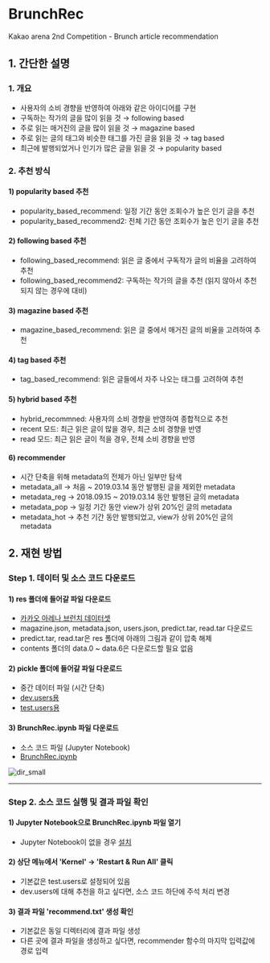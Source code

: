 # BrunchRec
Kakao arena 2nd Competition - Brunch article recommendation

## 1. 간단한 설명
### 1. 개요
* 사용자의 소비 경향을 반영하여 아래와 같은 아이디어를 구현
* 구독하는 작가의 글을 많이 읽을 것 → following based
* 주로 읽는 매거진의 글을 많이 읽을 것 → magazine based
* 주로 읽는 글의 태그와 비슷한 태그를 가진 글을 읽을 것 → tag based
* 최근에 발행되었거나 인기가 많은 글을 읽을 것 → popularity based

### 2. 추천 방식
#### 1) popularity based 추천
* popularity_based_recommend: 일정 기간 동안 조회수가 높은 인기 글을 추천
* popularity_based_recommend2: 전체 기간 동안 조회수가 높은 인기 글을 추천

#### 2) following based 추천
* following_based_recommend: 읽은 글 중에서 구독작가 글의 비율을 고려하여 추천
* following_based_recommend2: 구독하는 작가의 글을 추천 (읽지 않아서 추천되지 않는 경우에 대비)

#### 3) magazine based 추천
* magazine_based_recommend: 읽은 글 중에서 매거진 글의 비율을 고려하여 추천
#### 4) tag based 추천
* tag_based_recommend: 읽은 글들에서 자주 나오는 태그를 고려하여 추천

#### 5) hybrid based 추천
* hybrid_recommned: 사용자의 소비 경향을 반영하여 종합적으로 추천
* recent 모드: 최근 읽은 글이 많을 경우, 최근 소비 경향을 반영
* read 모드: 최근 읽은 글이 적을 경우, 전체 소비 경향을 반영
#### 6) recommender
* 시간 단축을 위해 metadata의 전체가 아닌 일부만 탐색
* metadata_all -> 처음 ~ 2019.03.14 동안 발행된 글을 제외한 metadata
* metadata_reg -> 2018.09.15 ~ 2019.03.14 동안 발행된 글의 metadata
* metadata_pop -> 일정 기간 동안 view가 상위 20%인 글의 metadata
* metadata_hot -> 추천 기간 동안 발행되었고, view가 상위 20%인 글의 metadata

## 2. 재현 방법
### Step 1. 데이터 및 소스 코드 다운로드
#### 1) res 폴더에 들어갈 파일 다운로드
* [카카오 아레나 브런치 데이터셋](https://arena.kakao.com/c/2/data)
* magazine.json, metadata.json, users.json, predict.tar, read.tar 다운로드
* predict.tar, read.tar은 res 폴더에 아래의 그림과 같이 압축 해제
* contents 폴더의 data.0 ~ data.6은 다운로드할 필요 없음
#### 2) pickle 폴더에 들어갈 파일 다운로드
* 중간 데이터 파일 (시간 단축)
* [dev.users용](https://drive.google.com/file/d/16IZSKdK8sFzeHx0Z07oH3HcbbYQZAkQJ/view?usp=sharing)
* [test.users용](https://drive.google.com/file/d/1dbptjhjp7mduPnhchTfuRQe7wTNtgHfz/view?usp=sharing)
#### 3) BrunchRec.ipynb 파일 다운로드
* 소스 코드 파일 (Jupyter Notebook)
* [BrunchRec.ipynb](https://github.com/jihoo-kim/BrunchRec/archive/master.zip)

![dir_small](https://user-images.githubusercontent.com/50820635/61771159-01965680-ae2a-11e9-960f-162638459a3d.jpg)

***

### Step 2. 소스 코드 실행 및 결과 파일 확인
#### 1) Jupyter Notebook으로 BrunchRec.ipynb 파일 열기
* Jupyter Notebook이 없을 경우 [설치](https://jupyter.org/install)
#### 2) 상단 메뉴에서 'Kernel' -> 'Restart & Run All' 클릭
* 기본값은 test.users로 설정되어 있음
* dev.users에 대해 추천을 하고 싶다면, 소스 코드 하단에 주석 처리 변경
#### 3) 결과 파일 'recommend.txt' 생성 확인
* 기본값은 동일 디렉터리에 결과 파일 생성
* 다른 곳에 결과 파일을 생성하고 싶다면, recommender 함수의 마지막 입력값에 경로 입력
